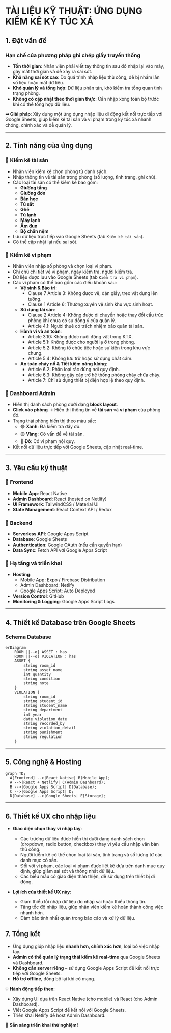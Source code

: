 # TÀI LIỆU KỸ THUẬT: ỨNG DỤNG KIỂM KÊ KÝ TÚC XÁ

## 1. Đặt vấn đề
### Hạn chế của phương pháp ghi chép giấy truyền thống
- **Tốn thời gian**: Nhân viên phải viết tay thông tin sau đó nhập lại vào máy, gây mất thời gian và dễ xảy ra sai sót.
- **Khả năng sai sót cao**: Do quá trình nhập liệu thủ công, dễ bị nhầm lẫn số liệu hoặc mất dữ liệu.
- **Khó quản lý và tổng hợp**: Dữ liệu phân tán, khó kiểm tra tổng quan tình trạng phòng.
- **Không có cập nhật theo thời gian thực**: Cần nhập xong toàn bộ trước khi có thể tổng hợp dữ liệu.

**➡ Giải pháp**: Xây dựng một ứng dụng nhập liệu di động kết nối trực tiếp với Google Sheets, giúp kiểm kê tài sản và vi phạm trong ký túc xá nhanh chóng, chính xác và dễ quản lý.

---

## 2. Tính năng của ứng dụng
### 🔹 Kiểm kê tài sản
- Nhân viên kiểm kê chọn phòng từ danh sách.
- Nhập thông tin về tài sản trong phòng (số lượng, tình trạng, ghi chú).
- Các loại tài sản có thể kiểm kê bao gồm:
  - **Giường tầng**
  - **Giường đơn**
  - **Bàn học**
  - **Tủ sắt**
  - **Ghế**
  - **Tủ lạnh**
  - **Máy lạnh**
  - **Ấm đun**
  - **Bộ chăn nệm**
- Lưu dữ liệu trực tiếp vào Google Sheets (tab `Kiểm kê tài sản`).
- Có thể cập nhật lại nếu sai sót.

### 🔹 Kiểm kê vi phạm
- Nhân viên nhập số phòng và chọn loại vi phạm.
- Ghi chú chi tiết về vi phạm, ngày kiểm tra, người kiểm tra.
- Dữ liệu được lưu vào Google Sheets (tab `Kiểm tra vi phạm`).
- Các vi phạm có thể bao gồm các điều khoản sau:
  - **Vệ sinh & Bảo trì**:
    - Clause 7 Article 3: Không được vẽ, dán giấy, treo vật dụng lên tường.
    - Clause 1 Article 6: Thường xuyên vệ sinh khu vực sinh hoạt.
  - **Sử dụng tài sản**:
    - Clause 2 Article 4: Không được di chuyển hoặc thay đổi cấu trúc phòng khi chưa có sự đồng ý của quản lý.
    - Article 4.1: Người thuê có trách nhiệm bảo quản tài sản.
  - **Hành vi và an toàn**:
    - Article 3.10: Không được nuôi động vật trong KTX.
    - Article 5.1: Không được cho người lạ ở trong phòng.
    - Article 5.2: Không tổ chức tiệc hoặc sự kiện trong khu vực chung.
    - Article 5.4: Không lưu trữ hoặc sử dụng chất cấm.
  - **An toàn cháy nổ & Tiết kiệm năng lượng**:
    - Article 6.2: Phân loại rác đúng nơi quy định.
    - Article 6.3: Không gây cản trở hệ thống phòng cháy chữa cháy.
    - Article 7: Chỉ sử dụng thiết bị điện hợp lệ theo quy định.

### 🔹 Dashboard Admin
- Hiển thị danh sách phòng dưới dạng **block layout**.
- **Click vào phòng** → Hiển thị thông tin về **tài sản** và **vi phạm** của phòng đó.
- Trạng thái phòng hiển thị theo màu sắc:
  - 🟢 **Xanh**: Đã kiểm tra đầy đủ.
  - 🟡 **Vàng**: Có vấn đề về tài sản.
  - 🔴 **Đỏ**: Có vi phạm nội quy.
- Kết nối dữ liệu trực tiếp với Google Sheets, cập nhật real-time.

---

## 3. Yêu cầu kỹ thuật
### 🔹 Frontend
- **Mobile App**: React Native
- **Admin Dashboard**: React (hosted on Netlify)
- **UI Framework**: TailwindCSS / Material UI
- **State Management**: React Context API / Redux

### 🔹 Backend
- **Serverless API**: Google Apps Script
- **Database**: Google Sheets
- **Authentication**: Google OAuth (nếu cần quyền hạn)
- **Data Sync**: Fetch API với Google Apps Script

### 🔹 Hạ tầng và triển khai
- **Hosting**:
  - Mobile App: Expo / Firebase Distribution
  - Admin Dashboard: Netlify
  - Google Apps Script: Auto Deployed
- **Version Control**: GitHub
- **Monitoring & Logging**: Google Apps Script Logs

---

## 4. Thiết kế Database trên Google Sheets
### Schema Database
```mermaid
erDiagram
    ROOM ||--o{ ASSET : has
    ROOM ||--o{ VIOLATION : has
    ASSET {
        string room_id
        string asset_name
        int quantity
        string condition
        string note
    }
    VIOLATION {
        string room_id
        string student_id
        string student_name
        string department
        int year
        date violation_date
        string recorded_by
        string violation_detail
        string punishment
        string regulation
    }
```

---

## 5. Công nghệ & Hosting
```mermaid
graph TD;
  A[Frontend] -->|React Native| B(Mobile App);
  A -->|React + Netlify| C(Admin Dashboard);
  B -->|Google Apps Script| D(Database);
  C -->|Google Apps Script| D;
  D[Database] -->|Google Sheets| E[Storage];
```

---

## 6. Thiết kế UX cho nhập liệu
- **Giao diện chọn thay vì nhập tay**:
  - Các trường dữ liệu được hiển thị dưới dạng danh sách chọn (dropdown, radio button, checkbox) thay vì yêu cầu nhập văn bản thủ công.
  - Người kiểm kê có thể chọn loại tài sản, tình trạng và số lượng từ các danh mục có sẵn.
  - Đối với vi phạm, các loại vi phạm được liệt kê dựa trên danh mục quy định, giúp giảm sai sót và thống nhất dữ liệu.
  - Các biểu mẫu có giao diện thân thiện, dễ sử dụng trên thiết bị di động.
  
- **Lợi ích của thiết kế UX này**:
  - Giảm thiểu lỗi nhập dữ liệu do nhập sai hoặc thiếu thông tin.
  - Tăng tốc độ nhập liệu, giúp nhân viên kiểm kê hoàn thành công việc nhanh hơn.
  - Đảm bảo tính nhất quán trong báo cáo và xử lý dữ liệu.

## 7. Tổng kết
- Ứng dụng giúp nhập liệu **nhanh hơn, chính xác hơn**, loại bỏ việc nhập tay.
- **Admin có thể quản lý trạng thái kiểm kê real-time** qua Google Sheets và Dashboard.
- **Không cần server riêng** – sử dụng Google Apps Script để kết nối trực tiếp với Google Sheets.
- **Hỗ trợ offline**, đồng bộ lại khi có mạng.

💡 **Hành động tiếp theo**:
- Xây dựng UI dựa trên React Native (cho mobile) và React (cho Admin Dashboard).
- Viết Google Apps Script để kết nối với Google Sheets.
- Triển khai Netlify để host Admin Dashboard.

🚀 **Sẵn sàng triển khai thử nghiệm!**
